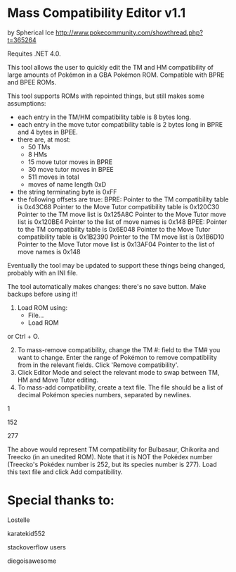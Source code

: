 # Mass Compatibility Editor v1.1
by Spherical Ice
http://www.pokecommunity.com/showthread.php?t=365264

Requites .NET 4.0.

This tool allows the user to quickly edit the TM and HM compatibility of large amounts of Pokémon in a GBA Pokémon ROM.
Compatible with BPRE and BPEE ROMs.

This tool supports ROMs with repointed things, but still makes some assumptions:
- each entry in the TM/HM compatibility table is 8 bytes long.
- each entry in the move tutor compatibility table is 2 bytes long in BPRE and 4 bytes in BPEE.
- there are, at most:
	- 50 TMs
	- 8 HMs
	- 15 move tutor moves in BPRE
	- 30 move tutor moves in BPEE
	- 511 moves in total
	- moves of name length 0xD
- the string terminating byte is 0xFF
- the following offsets are true:
	BPRE:
        Pointer to the TM compatibility table is 0x43C68
        Pointer to the Move Tutor compatibility table is 0x120C30
        Pointer to the TM move list is 0x125A8C
        Pointer to the Move Tutor move list is 0x120BE4
        Pointer to the list of move names is 0x148
    BPEE:
        Pointer to the TM compatibility table is 0x6E048
        Pointer to the Move Tutor compatibility table is 0x1B2390
        Pointer to the TM move list is 0x1B6D10
        Pointer to the Move Tutor move list is 0x13AF04
        Pointer to the list of move names is 0x148

Eventually the tool may be updated to support these things being changed, probably with an INI file.

The tool automatically makes changes: there's no save button. Make backups before using it!

1. Load ROM using:
	- File...
	- Load ROM

or Ctrl + O.

2. To mass-remove compatibility, change the TM #: field to the TM# you want to change. Enter the range of Pokémon to remove compatibility from in the relevant fields. Click 'Remove compatibility'.
3. Click Editor Mode and select the relevant mode to swap between TM, HM and Move Tutor editing.
4. To mass-add compatibility, create a text file. The file should be a list of decimal Pokémon species numbers, separated by newlines.

1

152

277

The above would represent TM compatibility for Bulbasaur, Chikorita and Treecko (in an unedited ROM).
Note that it is NOT the Pokédex number (Treecko's Pokédex number is 252, but its species number is 277).
Load this text file and click Add compatibility.

# Special thanks to:
Lostelle

karatekid552

stackoverflow users

diegoisawesome
